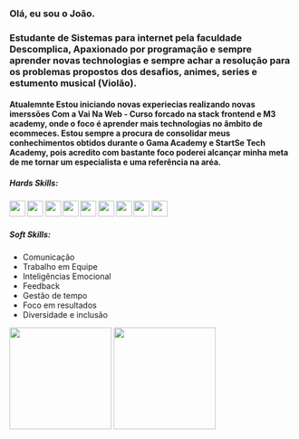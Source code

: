 ### Olá, eu sou o João.
<h3> Estudante de Sistemas para internet pela faculdade Descomplica, Apaxionado por programação e sempre aprender novas technologias e sempre achar a resolução para os problemas propostos dos desafios, animes, series e estumento musical (Violão).  
</h3>

<h4> Atualemnte Estou iniciando novas experiecias realizando novas imerssões Com a Vai Na Web - Curso forcado na stack frontend e M3 academy, onde o foco é aprender mais technologias no âmbito de ecommeces. Estou sempre a procura de consolidar meus conhechimentos obtidos durante o Gama Academy e StartSe Tech Academy, pois acredito com bastante foco poderei alcançar minha meta de me tornar um especialista e uma referência na aréa.

<h5>Hards Skills: </h5>

  <h4>
  <img src="https://img.icons8.com/color/344/html-5--v1.png" width='28' heidth='28'/>
  <img src="https://img.icons8.com/color/344/css3.png" width='28' heidth='28'/>
  <img src="https://img.icons8.com/color/344/javascript--v1.png" width='28' heidth='28'/>
  <img src="https://img.icons8.com/color/72/nodejs.png" width='28' heidth='28'/>
  <img src="https://img.icons8.com/external-soft-fill-juicy-fish/2x/external-sql-coding-and-development-soft-fill-soft-fill-juicy-fish.png" width='28'      heidth='28'/>
 <img src="https://img.icons8.com/color/344/react-native.png" width='28' heidth='28'/> 
 <img src="https://img.icons8.com/color/344/sass-avatar.png" width='28' heidth='28'/> 
 <img src="https://img.icons8.com/color/2x/bootstrap.png" width='28' heidth='28'/>
  <img src="https://img.icons8.com/ios-glyphs/344/github.png" width='28' heidth='28'/> 
 </h4>
 
 <h5>Soft Skills: </h5>
 <ul>
    <li>Comunicação</li>
    <li>Trabalho em Equipe</li>
    <li>Inteligências Emocional</li>
    <li>Feedback</li>
    <li>Gestão de tempo</li>
    <li>Foco em resultados</li>
    <li>Diversidade e inclusão</li>
 </ul>
 
<div>
<img height="180em" src="https://github-readme-stats.vercel.app/api?username=JoaoVitorLiberato&show_icons=true&theme=dracula&include_all_commits=true&count_private=true"/>
<img height="180em" src="https://github-readme-stats.vercel.app/api/top-langs/?username=JoaoVitorLiberato&layout=compact&langs_count=7&theme=dracula" />
</div>
